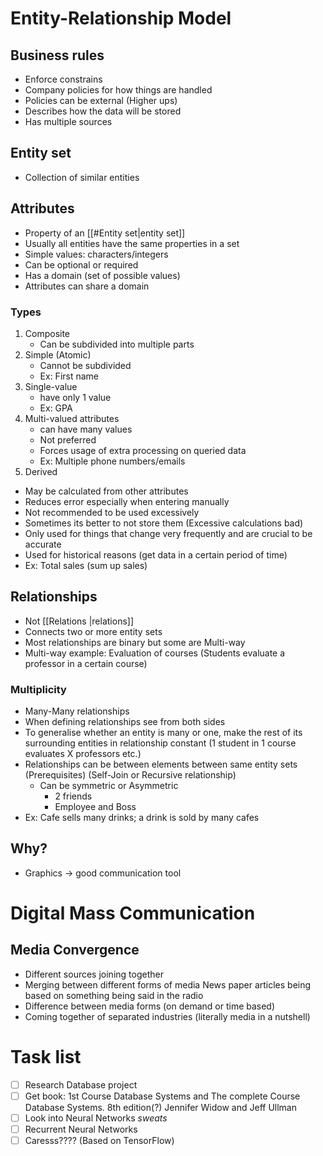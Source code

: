 # Entity-Relationship Model
## Business rules
- Enforce constrains
- Company policies for how things are handled
- Policies can be external (Higher ups)
- Describes how the data will be stored
- Has multiple sources
## Entity set
- Collection of similar entities

## Attributes
- Property of an [[#Entity set|entity set]]
- Usually all entities have the same properties in a set
- Simple values: characters/integers
- Can be optional or required
- Has a domain (set of possible values)
- Attributes can share a domain
### Types
1. Composite
   - Can be subdivided into multiple parts
2. Simple (Atomic)
   - Cannot be subdivided
   - Ex: First name
3. Single-value 
   - have only 1 value
   - Ex: GPA
4. Multi-valued attributes
   - can have many values
   - Not preferred
   - Forces usage of extra processing on queried data
   - Ex: Multiple phone numbers/emails
5.  Derived
   - May be calculated from other attributes
   - Reduces error especially when entering manually
   - Not recommended to be used excessively
   - Sometimes its better to not store them (Excessive calculations bad)
   - Only used for things that change very frequently and are crucial to be accurate
   - Used for historical reasons (get data in a certain period of time)
   - Ex: Total sales (sum up sales)
## Relationships
- Not [[Relations |relations]]
- Connects two or more entity sets
- Most relationships are binary but some are Multi-way
- Multi-way example: Evaluation of courses (Students evaluate a professor in a certain course)
### Multiplicity
- Many-Many relationships
- When defining relationships see from both sides 
- To generalise whether an entity is many or one, make the rest of its surrounding entities in relationship constant (1 student in 1 course evaluates X professors etc.)
- Relationships can be between elements between same entity sets (Prerequisites) (Self-Join or Recursive relationship)
  - Can be symmetric or Asymmetric 
    - 2 friends
    - Employee and Boss
- Ex: Cafe sells many drinks; a drink is sold by many cafes
 
## Why?
- Graphics -> good communication tool


# Digital Mass Communication

## Media Convergence 
- Different sources joining together 
- Merging between different forms of media
  News paper articles being based on something being said in the radio
- Difference between media forms (on demand or time based)
- Coming together of separated industries (literally media in a nutshell)

# Task list
- [ ]  Research Database project
- [ ] Get book: 1st Course Database Systems and The complete Course Database Systems. 8th edition(?) Jennifer Widow and Jeff Ullman
- [ ] Look into Neural Networks *sweats*
- [ ] Recurrent Neural Networks 
- [ ] Caresss???? (Based on TensorFlow)